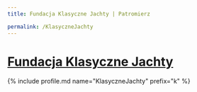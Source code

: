 ```yaml
---
title: Fundacja Klasyczne Jachty | Patromierz

permalink: /KlasyczneJachty
---
```


# [Fundacja Klasyczne Jachty](https://patronite.pl/KlasyczneJachty)

{% include profile.md name="KlasyczneJachty" prefix="k" %}
